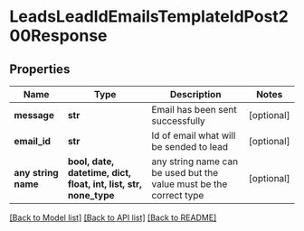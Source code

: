 # LeadsLeadIdEmailsTemplateIdPost200Response


## Properties
Name | Type | Description | Notes
------------ | ------------- | ------------- | -------------
**message** | **str** | Email has been sent successfully | [optional] 
**email_id** | **str** | Id of email what will be sended to lead | [optional] 
**any string name** | **bool, date, datetime, dict, float, int, list, str, none_type** | any string name can be used but the value must be the correct type | [optional]

[[Back to Model list]](../README.md#documentation-for-models) [[Back to API list]](../README.md#documentation-for-api-endpoints) [[Back to README]](../README.md)


